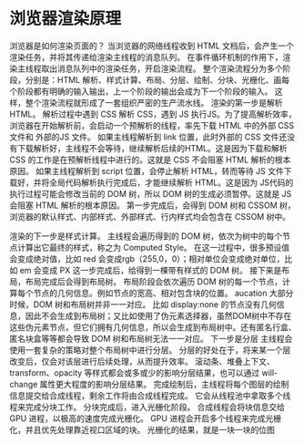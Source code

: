 # 浏览器渲染原理

浏览器是如何渲染页面的？
当浏览器的网络线程收到 HTML 文档后，会产生一个渲染任务，并将其传递给渲染主线程的消息队列。
在事件循环机制的作用下，渲染主线程取出消息队列中的渲染任务，开启渲染流程。
整个渲染流程分为多个阶段，分别是：HTML 解析、样式计算、布局、分层、绘制、分块、光栅化、画每个阶段都有明确的输入输出，上一个阶段的输出会成为下一个阶段的输入。
这样，整个渲染流程就形成了一套组织严密的生产流水线。
渲染的第一步是解析 HTML。
解析过程中遇到 CSS 解析 CSS，遇到 JS 执行JS。为了提高解析效率，浏览器在开始解析前，会启动一个预解析的线程，率先下载 HTML 中的外部 CSS 文件和 外部的JS 文件。
如果主线程解析到 link 位置，此时外部的 CSS 文件还没有下载解析好，主线程不会等待，继续解析后续的HTML。这是因为下载和解析 CSS 的工作是在预解析线程中进行的。这就是 CSS 不会阻塞 HTML 解析的根本原因。
如果主线程解析到 script 位置，会停止解析 HTML，转而等待 JS 文件下载好，并将全局代码解析执行完成后，才能继续解析 HTML。这是因为 JS代码的执行过程可能会修改当前的 DOM 树，所以 DOM 树的生成必须暂停。这就是 JS 会阻塞 HTML 解析的根本原因。
第一步完成后，会得到 DOM 树和 CSSOM 树，浏览器的默认样式、内部样式、外部样式、行内样式均会包含在 CSSOM 树中。

渲染的下一步是样式计算。
主线程会遍历得到的 DOM 树，依次为树中的每个节点计算出它最终的样式，称之为 Computed Style。
在这一过程中，很多预设值会变成绝对值，比如 red 会变成rgb（255,0，0）；相对单位会变成绝对单位，比如 em 会变成 PX
这一步完成后，给得到一棵带有样式的 DOM 树。
接下来是布局，布局完成后会得到布局树。
布局阶段会依次遍历 DOM 树的每一个节点，计算每个节点的几何信息。例如节点的宽高、相对包含块的位置。
aucation
大部分时候，DOM 树和布局树并非一一对应。
比如 display:none 的节点没有几何信息，因此不会生成到布局树；又比如使用了伪元素选择器，虽然DOM树中不存在这些伪元素节点，但它们拥有几何信息，所以会生成到布局树中。还有匿名行盒、匿名块盒等等都会导致 DOM 树和布局树无法一一对应。
下一步是分层
主线程会使用一套复杂的策略对整个布局树中进行分层。
分层的好处在于，将来某一个层改变后，仅会对该层进行后续处理，从而提升效率。
滚动条、堆叠上下文、transform、opacity 等样式都会或多或少的影响分层结果，也可以通过 will-change 属性更大程度的影响分层结果。
完成绘制后，主线程将每个图层的绘制信息提交给合成线程，剩余工作将由合成线程完成。
它会从线程池中拿取多个线程来完成分块工作。
分块完成后，进入光栅化阶段。
合成线程会将块信息交给 GPU 进程，以极高的速度完成光栅化。
GPU 进程会开启多个线程来完成光栅化，并且优先处理靠近视口区域的块。
光栅化的结果，就是一块一块的位图
